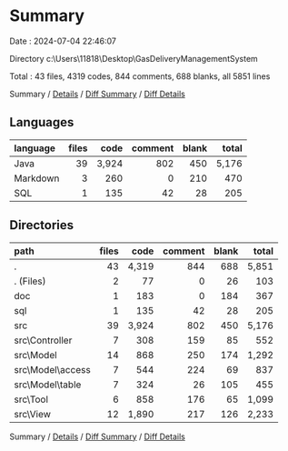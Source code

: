 # Summary

Date : 2024-07-04 22:46:07

Directory c:\\Users\\11818\\Desktop\\GasDeliveryManagementSystem

Total : 43 files,  4319 codes, 844 comments, 688 blanks, all 5851 lines

Summary / [Details](details.md) / [Diff Summary](diff.md) / [Diff Details](diff-details.md)

## Languages
| language | files | code | comment | blank | total |
| :--- | ---: | ---: | ---: | ---: | ---: |
| Java | 39 | 3,924 | 802 | 450 | 5,176 |
| Markdown | 3 | 260 | 0 | 210 | 470 |
| SQL | 1 | 135 | 42 | 28 | 205 |

## Directories
| path | files | code | comment | blank | total |
| :--- | ---: | ---: | ---: | ---: | ---: |
| . | 43 | 4,319 | 844 | 688 | 5,851 |
| . (Files) | 2 | 77 | 0 | 26 | 103 |
| doc | 1 | 183 | 0 | 184 | 367 |
| sql | 1 | 135 | 42 | 28 | 205 |
| src | 39 | 3,924 | 802 | 450 | 5,176 |
| src\\Controller | 7 | 308 | 159 | 85 | 552 |
| src\\Model | 14 | 868 | 250 | 174 | 1,292 |
| src\\Model\\access | 7 | 544 | 224 | 69 | 837 |
| src\\Model\\table | 7 | 324 | 26 | 105 | 455 |
| src\\Tool | 6 | 858 | 176 | 65 | 1,099 |
| src\\View | 12 | 1,890 | 217 | 126 | 2,233 |

Summary / [Details](details.md) / [Diff Summary](diff.md) / [Diff Details](diff-details.md)